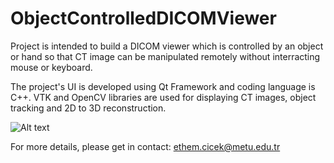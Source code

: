 # ObjectControlledDICOMViewer

Project is intended to build a DICOM viewer which is controlled by an object or hand so that CT image can be manipulated remotely without interracting mouse or keyboard.

The project's UI is developed using Qt Framework and coding language is C++. VTK and OpenCV libraries are used for displaying CT images, object tracking and 2D to 3D reconstruction.


![Alt text](https://giphy.com/gifs/MY1a21g2gjY36IavCg/html5)



For more details, please get in contact: ethem.cicek@metu.edu.tr

